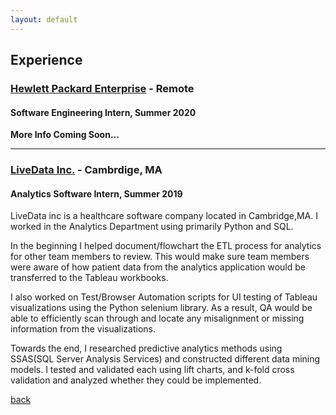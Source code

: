 ```yaml
---
layout: default
---
```


## Experience

### [Hewlett Packard Enterprise](https://www.hpe.com/us/en/home.html "HPE Official Website") - Remote
#### Software Engineering Intern, Summer 2020

**More Info Coming Soon...**

---

### [LiveData Inc.](https://www.livedata.com/ "LiveData Inc. Official Website") - Cambrdige, MA
#### Analytics Software Intern, Summer 2019

LiveData inc is a healthcare software company located in Cambridge,MA. I worked in the Analytics Department using primarily Python and SQL. 

In the beginning I helped document/flowchart the ETL process for analytics for other team members to review. This would make sure team members were aware of how patient data from the analytics application would be transferred to the Tableau workbooks. 

I also worked on Test/Browser Automation scripts for UI testing of Tableau visualizations using the Python selenium library. As a result, QA would be able to efficiently scan through and locate any misalignment or missing information from the visualizations. 

Towards the end, I researched predictive analytics methods using SSAS(SQL Server Analysis Services) and constructed different data mining models. I tested and validated each using lift charts, and k-fold cross validation and analyzed whether they could be implemented.

[back](./)